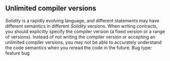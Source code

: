 ## Unlimited compiler versions
*Solidity* is a rapidly evolving language, and different statements may have different semantics in different *Solidity* versions. When writing contracts, you should explicitly specify the compiler version (a fixed version or a range of versions). Instead of not writing the compiler version or accepting an unlimited compiler versions, you may not be able to accurately understand the code semantics when you reread the code in the future.
Bug type: feature bug